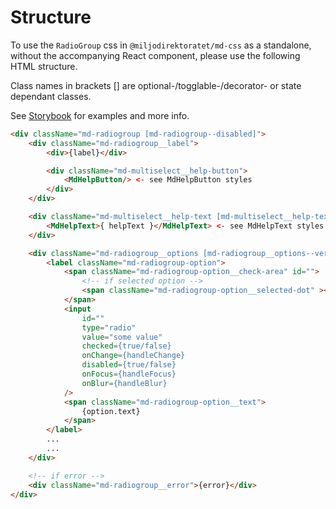 # Structure

To use the `RadioGroup` css in `@miljodirektoratet/md-css` as a standalone, without the accompanying React component, please use the following HTML structure.

Class names in brackets [] are optional-/togglable-/decorator- or state dependant classes.

See [Storybook](https://miljodir.github.io/md-components) for examples and more info.

```html
<div className="md-radiogroup [md-radiogroup--disabled]">
    <div className="md-radiogroup__label">
        <div>{label}</div>

        <div className="md-multiselect__help-button">
            <MdHelpButton/> <- see MdHelpButton styles
        </div>
    </div>

    <div className="md-multiselect__help-text [md-multiselect__help-text--open]">
        <MdHelpText>{ helpText }</MdHelpText> <- see MdHelpText styles
    </div>

    <div className="md-radiogroup__options [md-radiogroup__options--vertical]">
        <label className="md-radiogroup-option">
            <span className="md-radiogroup-option__check-area" id="">
                <!-- if selected option -->
                <span className="md-radiogroup-option__selected-dot" ></span>
            </span>
            <input
                id=""
                type="radio"
                value="some value"
                checked={true/false}
                onChange={handleChange}
                disabled={true/false}
                onFocus={handleFocus}
                onBlur={handleBlur}
            />
            <span className="md-radiogroup-option__text">
                {option.text}
            </span>
        </label>
        ...
        ...
    </div>

    <!-- if error -->
    <div className="md-radiogroup__error">{error}</div>
</div>
```
